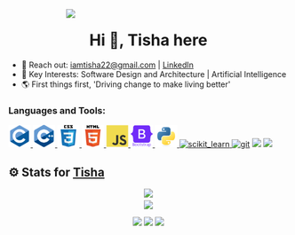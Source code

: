 <!-- ![GitHub-2019-Hero-Lrg-1280x668](https://user-images.githubusercontent.com/78808336/138592749-42e2dbdf-4a75-43f3-841c-4ce312d2b5d8.jpg) -->
<img align="right" width=400 src="https://cdn.dribbble.com/users/2646423/screenshots/5507196/computer.gif">

<h1 align="center">Hi 👋, Tisha here</h1>

- 🔗 Reach out: iamtisha22@gmail.com | <a href="https://linkedin.com/in/tisha-jhabak-91a2a7206" target="blank"> LinkedIn <a>
- 🔭 Key Interests: Software Design and Architecture | Artificial Intelligence 
- 🌎 First things first, 'Driving change to make living better'


<!-- <h3 align="left">Connect with me:</h3>
<p align="left">
<a href="https://linkedin.com/in/tisha-jhabak-91a2a7206" target="blank"><img align="center" src="https://raw.githubusercontent.com/rahuldkjain/github-profile-readme-generator/master/src/images/icons/Social/linked-in-alt.svg" alt="tisha-jhabak-91a2a7206" height="30" width="40" /></a>
</p> -->

<h3 align="left">Languages and Tools:</h3>
<p align="left"> <a href="https://www.cprogramming.com/" target="_blank"> <img src="https://raw.githubusercontent.com/devicons/devicon/master/icons/c/c-original.svg" alt="c" width="40" height="40"/> </a> <a href="https://www.w3schools.com/cpp/" target="_blank"> <img src="https://raw.githubusercontent.com/devicons/devicon/master/icons/cplusplus/cplusplus-original.svg" alt="cplusplus" width="40" height="40"/> </a> <a href="https://www.w3schools.com/css/" target="_blank"> <img src="https://raw.githubusercontent.com/devicons/devicon/master/icons/css3/css3-original-wordmark.svg" alt="css3" width="40" height="40"/> </a> <a href="https://www.w3.org/html/" target="_blank"> <img src="https://raw.githubusercontent.com/devicons/devicon/master/icons/html5/html5-original-wordmark.svg" alt="html5" width="40" height="40"/> </a> <a href="https://developer.mozilla.org/en-US/docs/Web/JavaScript" target="_blank"> <img src="https://raw.githubusercontent.com/devicons/devicon/master/icons/javascript/javascript-original.svg" alt="javascript" width="40" height="40"/> </a> <a href="https://getbootstrap.com" target="_blank"> <img src="https://raw.githubusercontent.com/devicons/devicon/master/icons/bootstrap/bootstrap-plain-wordmark.svg" alt="bootstrap" width="40" height="40"/> </a> <a href="https://www.python.org" target="_blank"> <img src="https://raw.githubusercontent.com/devicons/devicon/master/icons/python/python-original.svg" alt="python" width="40" height="40"/> </a> <a href="https://scikit-learn.org/" target="_blank"> <img src="https://upload.wikimedia.org/wikipedia/commons/0/05/Scikit_learn_logo_small.svg" alt="scikit_learn" width="40" height="40"/> <a href="https://git-scm.com/" target="_blank"> <img src="https://www.vectorlogo.zone/logos/git-scm/git-scm-icon.svg" alt="git" width="40" height="40"/></a> <a target="_blank"><img width="40px" src="https://upload.wikimedia.org/wikipedia/commons/thumb/9/9a/Visual_Studio_Code_1.35_icon.svg/768px-Visual_Studio_Code_1.35_icon.svg.png"/></a> <a target="_blank"><img width="40px" src="https://seeklogo.com/images/J/jupyter-logo-A91705F539-seeklogo.com.png"/></a>
 </p>

 ## ⚙ Stats for <a href="https://linkedin.com/in/tisha-jhabak-91a2a7206" target="blank">Tisha </a>
<p align="center">
<!--   <img src="https://activity-graph.herokuapp.com/graph?username=TishaJhabak1014&theme=react-dark&hide_border=true" width="100%"/> -->
  <img src="https://github-readme-stats.vercel.app/api?username=TishaJhabak1014&show_icons=true&theme=tokyonight">
  <br>
  <a href="https://github.com/TishaJhabak1014/github-readme-streak-stats">
    <img align='center' src="https://github-readme-streak-stats.herokuapp.com/?user=TishaJhabak1014&theme=blue-green"></a>
</p>
<!-- <img align='center' src="https://visitor-badge.glitch.me/badge?page_id=TishaJhabak1014.visitor-badge"> -->
<!-- ![Tisha's GitHub stats](https://github-readme-stats.vercel.app/api?username=TishaJhabak1014&show_icons=true&theme=radical)  -->
  
<!-- [![Tisha's top languages](https://github-readme-stats.vercel.app/api/top-langs/?username=TishaJhabak1014&theme=blue-green)](https://github.com/TishaJhabak1014/github-readme-stats) -->

<!-- [![TishaJhabak's's github streak](https://github-readme-streak-stats.herokuapp.com/?user=TishaJhabak1014&theme=blue-green)](https://github.com/TishaJhabak1014/github-readme-streak-stats) -->
<p align="center">
  <a href="https://github.com/" alt="">
      <img src="https://img.shields.io/badge/--181717?logo=github&logoColor=ffffff" /></a>
  <a href="https://github.com/ellerbrock/open-source-badges/" alt="">
      <img src="https://badges.frapsoft.com/os/v2/open-source.png?v=103)" /></a>
  <a href="http://git-scm.com/" alt="Sponsors on Open Collective">
      <img src="https://img.shields.io/badge/--F05032?logo=git&logoColor=ffffff" /></a>
</p>
